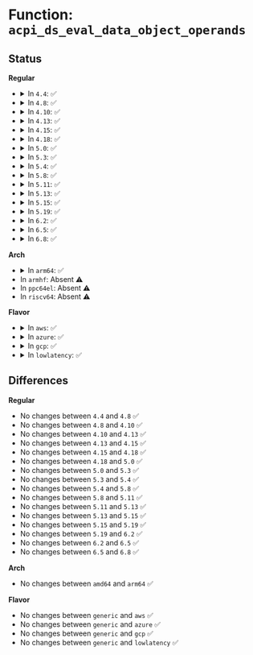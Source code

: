 # Function: <code>acpi_ds_eval_data_object_operands</code>

## Status
<b>Regular</b>
<ul>
<li>
<details>
<summary>In <code>4.4</code>: ✅</summary>

```c
acpi_status acpi_ds_eval_data_object_operands(struct acpi_walk_state *walk_state, union acpi_parse_object *op, union acpi_operand_object *obj_desc);
```

**Collision:** Unique Global

**Inline:** No

**Transformation:** False

**Instances:**

```
In drivers/acpi/acpica/dsopcode.c (ffffffff8148dc52)
Location: drivers/acpi/acpica/dsopcode.c:582
Inline: False
Direct callers:
  - drivers/acpi/acpica/dswexec.c:acpi_ds_exec_end_op
```
**Symbols:**

```
ffffffff8148dc52-ffffffff8148dd58: acpi_ds_eval_data_object_operands (STB_GLOBAL)
```
</details>
</li>
<li>
<details>
<summary>In <code>4.8</code>: ✅</summary>

```c
acpi_status acpi_ds_eval_data_object_operands(struct acpi_walk_state *walk_state, union acpi_parse_object *op, union acpi_operand_object *obj_desc);
```

**Collision:** Unique Global

**Inline:** No

**Transformation:** False

**Instances:**

```
In drivers/acpi/acpica/dsopcode.c (ffffffff814dca57)
Location: drivers/acpi/acpica/dsopcode.c:585
Inline: False
Direct callers:
  - drivers/acpi/acpica/dswexec.c:acpi_ds_exec_end_op
```
**Symbols:**

```
ffffffff814dca57-ffffffff814dcb55: acpi_ds_eval_data_object_operands (STB_GLOBAL)
```
</details>
</li>
<li>
<details>
<summary>In <code>4.10</code>: ✅</summary>

```c
acpi_status acpi_ds_eval_data_object_operands(struct acpi_walk_state *walk_state, union acpi_parse_object *op, union acpi_operand_object *obj_desc);
```

**Collision:** Unique Global

**Inline:** No

**Transformation:** False

**Instances:**

```
In drivers/acpi/acpica/dsopcode.c (ffffffff814ff364)
Location: drivers/acpi/acpica/dsopcode.c:585
Inline: False
Direct callers:
  - drivers/acpi/acpica/dswexec.c:acpi_ds_exec_end_op
```
**Symbols:**

```
ffffffff814ff364-ffffffff814ff462: acpi_ds_eval_data_object_operands (STB_GLOBAL)
```
</details>
</li>
<li>
<details>
<summary>In <code>4.13</code>: ✅</summary>

```c
acpi_status acpi_ds_eval_data_object_operands(struct acpi_walk_state *walk_state, union acpi_parse_object *op, union acpi_operand_object *obj_desc);
```

**Collision:** Unique Global

**Inline:** No

**Transformation:** False

**Instances:**

```
In drivers/acpi/acpica/dsopcode.c (ffffffff8150f841)
Location: drivers/acpi/acpica/dsopcode.c:584
Inline: False
Direct callers:
  - drivers/acpi/acpica/dswexec.c:acpi_ds_exec_end_op
```
**Symbols:**

```
ffffffff8150f841-ffffffff8150f93f: acpi_ds_eval_data_object_operands (STB_GLOBAL)
```
</details>
</li>
<li>
<details>
<summary>In <code>4.15</code>: ✅</summary>

```c
acpi_status acpi_ds_eval_data_object_operands(struct acpi_walk_state *walk_state, union acpi_parse_object *op, union acpi_operand_object *obj_desc);
```

**Collision:** Unique Global

**Inline:** No

**Transformation:** False

**Instances:**

```
In drivers/acpi/acpica/dsopcode.c (ffffffff81554c6c)
Location: drivers/acpi/acpica/dsopcode.c:584
Inline: False
Direct callers:
  - drivers/acpi/acpica/dswexec.c:acpi_ds_exec_end_op
```
**Symbols:**

```
ffffffff81554c6c-ffffffff81554e85: acpi_ds_eval_data_object_operands (STB_GLOBAL)
```
</details>
</li>
<li>
<details>
<summary>In <code>4.18</code>: ✅</summary>

```c
acpi_status acpi_ds_eval_data_object_operands(struct acpi_walk_state *walk_state, union acpi_parse_object *op, union acpi_operand_object *obj_desc);
```

**Collision:** Unique Global

**Inline:** No

**Transformation:** False

**Instances:**

```
In drivers/acpi/acpica/dsopcode.c (ffffffff8158b5c6)
Location: drivers/acpi/acpica/dsopcode.c:550
Inline: False
Direct callers:
  - drivers/acpi/acpica/dswexec.c:acpi_ds_exec_end_op
```
**Symbols:**

```
ffffffff8158b5c6-ffffffff8158b7e2: acpi_ds_eval_data_object_operands (STB_GLOBAL)
```
</details>
</li>
<li>
<details>
<summary>In <code>5.0</code>: ✅</summary>

```c
acpi_status acpi_ds_eval_data_object_operands(struct acpi_walk_state *walk_state, union acpi_parse_object *op, union acpi_operand_object *obj_desc);
```

**Collision:** Unique Global

**Inline:** No

**Transformation:** False

**Instances:**

```
In drivers/acpi/acpica/dsopcode.c (ffffffff815a3b95)
Location: drivers/acpi/acpica/dsopcode.c:554
Inline: False
Direct callers:
  - drivers/acpi/acpica/dswexec.c:acpi_ds_exec_end_op
```
**Symbols:**

```
ffffffff815a3b95-ffffffff815a3db1: acpi_ds_eval_data_object_operands (STB_GLOBAL)
```
</details>
</li>
<li>
<details>
<summary>In <code>5.3</code>: ✅</summary>

```c
acpi_status acpi_ds_eval_data_object_operands(struct acpi_walk_state *walk_state, union acpi_parse_object *op, union acpi_operand_object *obj_desc);
```

**Collision:** Unique Global

**Inline:** No

**Transformation:** False

**Instances:**

```
In drivers/acpi/acpica/dsopcode.c (ffffffff815d5290)
Location: drivers/acpi/acpica/dsopcode.c:566
Inline: False
Direct callers:
  - drivers/acpi/acpica/dswexec.c:acpi_ds_exec_end_op
```
**Symbols:**

```
ffffffff815d5290-ffffffff815d54ae: acpi_ds_eval_data_object_operands (STB_GLOBAL)
```
</details>
</li>
<li>
<details>
<summary>In <code>5.4</code>: ✅</summary>

```c
acpi_status acpi_ds_eval_data_object_operands(struct acpi_walk_state *walk_state, union acpi_parse_object *op, union acpi_operand_object *obj_desc);
```

**Collision:** Unique Global

**Inline:** No

**Transformation:** False

**Instances:**

```
In drivers/acpi/acpica/dsopcode.c (ffffffff815f6508)
Location: drivers/acpi/acpica/dsopcode.c:566
Inline: False
Direct callers:
  - drivers/acpi/acpica/dswexec.c:acpi_ds_exec_end_op
```
**Symbols:**

```
ffffffff815f6508-ffffffff815f6726: acpi_ds_eval_data_object_operands (STB_GLOBAL)
```
</details>
</li>
<li>
<details>
<summary>In <code>5.8</code>: ✅</summary>

```c
acpi_status acpi_ds_eval_data_object_operands(struct acpi_walk_state *walk_state, union acpi_parse_object *op, union acpi_operand_object *obj_desc);
```

**Collision:** Unique Global

**Inline:** No

**Transformation:** False

**Instances:**

```
In drivers/acpi/acpica/dsopcode.c (ffffffff816a25ee)
Location: drivers/acpi/acpica/dsopcode.c:568
Inline: False
Direct callers:
  - drivers/acpi/acpica/dswexec.c:acpi_ds_exec_end_op
```
**Symbols:**

```
ffffffff816a25ee-ffffffff816a2808: acpi_ds_eval_data_object_operands (STB_GLOBAL)
```
</details>
</li>
<li>
<details>
<summary>In <code>5.11</code>: ✅</summary>

```c
acpi_status acpi_ds_eval_data_object_operands(struct acpi_walk_state *walk_state, union acpi_parse_object *op, union acpi_operand_object *obj_desc);
```

**Collision:** Unique Global

**Inline:** No

**Transformation:** False

**Instances:**

```
In drivers/acpi/acpica/dsopcode.c (ffffffff816bfdf5)
Location: drivers/acpi/acpica/dsopcode.c:568
Inline: False
Direct callers:
  - drivers/acpi/acpica/dswexec.c:acpi_ds_exec_end_op
```
**Symbols:**

```
ffffffff816bfdf5-ffffffff816c000f: acpi_ds_eval_data_object_operands (STB_GLOBAL)
```
</details>
</li>
<li>
<details>
<summary>In <code>5.13</code>: ✅</summary>

```c
acpi_status acpi_ds_eval_data_object_operands(struct acpi_walk_state *walk_state, union acpi_parse_object *op, union acpi_operand_object *obj_desc);
```

**Collision:** Unique Global

**Inline:** No

**Transformation:** False

**Instances:**

```
In drivers/acpi/acpica/dsopcode.c (ffffffff816a1e72)
Location: drivers/acpi/acpica/dsopcode.c:568
Inline: False
Direct callers:
  - drivers/acpi/acpica/dswexec.c:acpi_ds_exec_end_op
```
**Symbols:**

```
ffffffff816a1e72-ffffffff816a2091: acpi_ds_eval_data_object_operands (STB_GLOBAL)
```
</details>
</li>
<li>
<details>
<summary>In <code>5.15</code>: ✅</summary>

```c
acpi_status acpi_ds_eval_data_object_operands(struct acpi_walk_state *walk_state, union acpi_parse_object *op, union acpi_operand_object *obj_desc);
```

**Collision:** Unique Global

**Inline:** No

**Transformation:** False

**Instances:**

```
In drivers/acpi/acpica/dsopcode.c (ffffffff81718750)
Location: drivers/acpi/acpica/dsopcode.c:568
Inline: False
Direct callers:
  - drivers/acpi/acpica/dswexec.c:acpi_ds_exec_end_op
```
**Symbols:**

```
ffffffff81718750-ffffffff817189a3: acpi_ds_eval_data_object_operands (STB_GLOBAL)
```
</details>
</li>
<li>
<details>
<summary>In <code>5.19</code>: ✅</summary>

```c
acpi_status acpi_ds_eval_data_object_operands(struct acpi_walk_state *walk_state, union acpi_parse_object *op, union acpi_operand_object *obj_desc);
```

**Collision:** Unique Global

**Inline:** No

**Transformation:** False

**Instances:**

```
In drivers/acpi/acpica/dsopcode.c (ffffffff8184843a)
Location: drivers/acpi/acpica/dsopcode.c:569
Inline: False
Direct callers:
  - drivers/acpi/acpica/dswexec.c:acpi_ds_exec_end_op
```
**Symbols:**

```
ffffffff8184843a-ffffffff8184869a: acpi_ds_eval_data_object_operands (STB_GLOBAL)
```
</details>
</li>
<li>
<details>
<summary>In <code>6.2</code>: ✅</summary>

```c
acpi_status acpi_ds_eval_data_object_operands(struct acpi_walk_state *walk_state, union acpi_parse_object *op, union acpi_operand_object *obj_desc);
```

**Collision:** Unique Global

**Inline:** No

**Transformation:** False

**Instances:**

```
In drivers/acpi/acpica/dsopcode.c (ffffffff819804e0)
Location: drivers/acpi/acpica/dsopcode.c:569
Inline: False
Direct callers:
  - drivers/acpi/acpica/dswexec.c:acpi_ds_exec_end_op
  - drivers/acpi/acpica/dswexec.c:acpi_ds_exec_end_op
```
**Symbols:**

```
ffffffff819804e0-ffffffff8198077a: acpi_ds_eval_data_object_operands (STB_GLOBAL)
```
</details>
</li>
<li>
<details>
<summary>In <code>6.5</code>: ✅</summary>

```c
acpi_status acpi_ds_eval_data_object_operands(struct acpi_walk_state *walk_state, union acpi_parse_object *op, union acpi_operand_object *obj_desc);
```

**Collision:** Unique Global

**Inline:** No

**Transformation:** False

**Instances:**

```
In drivers/acpi/acpica/dsopcode.c (ffffffff819c6fa0)
Location: drivers/acpi/acpica/dsopcode.c:569
Inline: False
Direct callers:
  - drivers/acpi/acpica/dswexec.c:acpi_ds_exec_end_op
  - drivers/acpi/acpica/dswexec.c:acpi_ds_exec_end_op
```
**Symbols:**

```
ffffffff819c6fa0-ffffffff819c723a: acpi_ds_eval_data_object_operands (STB_GLOBAL)
```
</details>
</li>
<li>
<details>
<summary>In <code>6.8</code>: ✅</summary>

```c
acpi_status acpi_ds_eval_data_object_operands(struct acpi_walk_state *walk_state, union acpi_parse_object *op, union acpi_operand_object *obj_desc);
```

**Collision:** Unique Global

**Inline:** No

**Transformation:** False

**Instances:**

```
In drivers/acpi/acpica/dsopcode.c (ffffffff81a119f0)
Location: drivers/acpi/acpica/dsopcode.c:569
Inline: False
Direct callers:
  - drivers/acpi/acpica/dswexec.c:acpi_ds_exec_end_op
  - drivers/acpi/acpica/dswexec.c:acpi_ds_exec_end_op
```
**Symbols:**

```
ffffffff81a119f0-ffffffff81a11c8a: acpi_ds_eval_data_object_operands (STB_GLOBAL)
```
</details>
</li>
</ul>
<b>Arch</b>
<ul>
<li>
<details>
<summary>In <code>arm64</code>: ✅</summary>

```c
acpi_status acpi_ds_eval_data_object_operands(struct acpi_walk_state *walk_state, union acpi_parse_object *op, union acpi_operand_object *obj_desc);
```

**Collision:** Unique Global

**Inline:** No

**Transformation:** False

**Instances:**

```
In drivers/acpi/acpica/dsopcode.c (ffff80001077f230)
Location: drivers/acpi/acpica/dsopcode.c:566
Inline: False
Direct callers:
  - drivers/acpi/acpica/dswexec.c:acpi_ds_exec_end_op
```
**Symbols:**

```
ffff80001077f230-ffff80001077f374: acpi_ds_eval_data_object_operands (STB_GLOBAL)
```
</details>
</li>
<li>
In <code>armhf</code>: Absent ⚠️
</li>
<li>
In <code>ppc64el</code>: Absent ⚠️
</li>
<li>
In <code>riscv64</code>: Absent ⚠️
</li>
</ul>
<b>Flavor</b>
<ul>
<li>
<details>
<summary>In <code>aws</code>: ✅</summary>

```c
acpi_status acpi_ds_eval_data_object_operands(struct acpi_walk_state *walk_state, union acpi_parse_object *op, union acpi_operand_object *obj_desc);
```

**Collision:** Unique Global

**Inline:** No

**Transformation:** False

**Instances:**

```
In drivers/acpi/acpica/dsopcode.c (ffffffff815e2dc4)
Location: drivers/acpi/acpica/dsopcode.c:566
Inline: False
Direct callers:
  - drivers/acpi/acpica/dswexec.c:acpi_ds_exec_end_op
```
**Symbols:**

```
ffffffff815e2dc4-ffffffff815e2ef0: acpi_ds_eval_data_object_operands (STB_GLOBAL)
```
</details>
</li>
<li>
<details>
<summary>In <code>azure</code>: ✅</summary>

```c
acpi_status acpi_ds_eval_data_object_operands(struct acpi_walk_state *walk_state, union acpi_parse_object *op, union acpi_operand_object *obj_desc);
```

**Collision:** Unique Global

**Inline:** No

**Transformation:** False

**Instances:**

```
In drivers/acpi/acpica/dsopcode.c (ffffffff815ce435)
Location: drivers/acpi/acpica/dsopcode.c:566
Inline: False
Direct callers:
  - drivers/acpi/acpica/dswexec.c:acpi_ds_exec_end_op
```
**Symbols:**

```
ffffffff815ce435-ffffffff815ce561: acpi_ds_eval_data_object_operands (STB_GLOBAL)
```
</details>
</li>
<li>
<details>
<summary>In <code>gcp</code>: ✅</summary>

```c
acpi_status acpi_ds_eval_data_object_operands(struct acpi_walk_state *walk_state, union acpi_parse_object *op, union acpi_operand_object *obj_desc);
```

**Collision:** Unique Global

**Inline:** No

**Transformation:** False

**Instances:**

```
In drivers/acpi/acpica/dsopcode.c (ffffffff815ea7e8)
Location: drivers/acpi/acpica/dsopcode.c:566
Inline: False
Direct callers:
  - drivers/acpi/acpica/dswexec.c:acpi_ds_exec_end_op
```
**Symbols:**

```
ffffffff815ea7e8-ffffffff815eaa06: acpi_ds_eval_data_object_operands (STB_GLOBAL)
```
</details>
</li>
<li>
<details>
<summary>In <code>lowlatency</code>: ✅</summary>

```c
acpi_status acpi_ds_eval_data_object_operands(struct acpi_walk_state *walk_state, union acpi_parse_object *op, union acpi_operand_object *obj_desc);
```

**Collision:** Unique Global

**Inline:** No

**Transformation:** False

**Instances:**

```
In drivers/acpi/acpica/dsopcode.c (ffffffff81604698)
Location: drivers/acpi/acpica/dsopcode.c:566
Inline: False
Direct callers:
  - drivers/acpi/acpica/dswexec.c:acpi_ds_exec_end_op
```
**Symbols:**

```
ffffffff81604698-ffffffff816048b6: acpi_ds_eval_data_object_operands (STB_GLOBAL)
```
</details>
</li>
</ul>

## Differences
<b>Regular</b>
<ul>
<li>
No changes between <code>4.4</code> and <code>4.8</code> ✅
</li>
<li>
No changes between <code>4.8</code> and <code>4.10</code> ✅
</li>
<li>
No changes between <code>4.10</code> and <code>4.13</code> ✅
</li>
<li>
No changes between <code>4.13</code> and <code>4.15</code> ✅
</li>
<li>
No changes between <code>4.15</code> and <code>4.18</code> ✅
</li>
<li>
No changes between <code>4.18</code> and <code>5.0</code> ✅
</li>
<li>
No changes between <code>5.0</code> and <code>5.3</code> ✅
</li>
<li>
No changes between <code>5.3</code> and <code>5.4</code> ✅
</li>
<li>
No changes between <code>5.4</code> and <code>5.8</code> ✅
</li>
<li>
No changes between <code>5.8</code> and <code>5.11</code> ✅
</li>
<li>
No changes between <code>5.11</code> and <code>5.13</code> ✅
</li>
<li>
No changes between <code>5.13</code> and <code>5.15</code> ✅
</li>
<li>
No changes between <code>5.15</code> and <code>5.19</code> ✅
</li>
<li>
No changes between <code>5.19</code> and <code>6.2</code> ✅
</li>
<li>
No changes between <code>6.2</code> and <code>6.5</code> ✅
</li>
<li>
No changes between <code>6.5</code> and <code>6.8</code> ✅
</li>
</ul>
<b>Arch</b>
<ul>
<li>
No changes between <code>amd64</code> and <code>arm64</code> ✅
</li>
</ul>
<b>Flavor</b>
<ul>
<li>
No changes between <code>generic</code> and <code>aws</code> ✅
</li>
<li>
No changes between <code>generic</code> and <code>azure</code> ✅
</li>
<li>
No changes between <code>generic</code> and <code>gcp</code> ✅
</li>
<li>
No changes between <code>generic</code> and <code>lowlatency</code> ✅
</li>
</ul>
